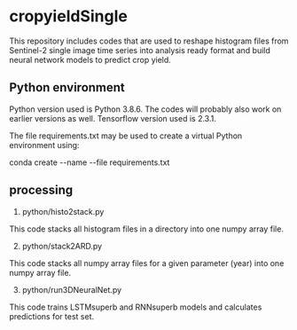 # cropyieldSingle

This repository includes codes that are used to reshape histogram files from Sentinel-2 single image time series into analysis ready format and 
build neural network models to predict crop yield.

## Python environment

Python version used is Python 3.8.6. The codes will probably also work on earlier versions as well. Tensorflow version used is 2.3.1.

The file requirements.txt may be used to create a virtual Python environment using:

conda create --name <env> --file requirements.txt

## processing

1. python/histo2stack.py

This code stacks all histogram files in a directory into one numpy array file.

2. python/stack2ARD.py

This code stacks all numpy array files for a given parameter (year) into one numpy array file.


3. python/run3DNeuralNet.py

This code trains LSTMsuperb and RNNsuperb models and calculates predictions for test set.

